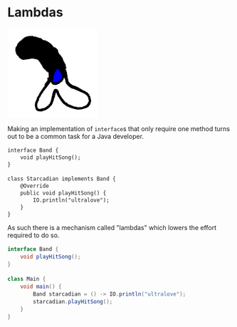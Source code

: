 # Lambdas

<img src="/lambdas/header.png" height="200px"/>


Making an implementation of `interface`s that
only require one method turns out to be a common
task for a Java developer.

```java,no_run
interface Band {
    void playHitSong();
}

class Starcadian implements Band {
    @Override
    public void playHitSong() {
        IO.println("ultralove");
    }
}
```

As such there is a mechanism called "lambdas"
which lowers the effort required to do so.

```java
interface Band {
    void playHitSong();
}

class Main {
    void main() {
        Band starcadian = () -> IO.println("ultralove");
        starcadian.playHitSong();
    }
}
```
